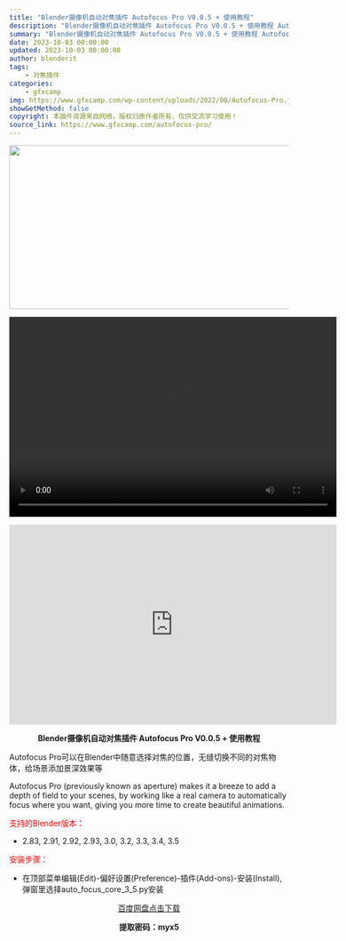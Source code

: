 ```yaml
---
title: "Blender摄像机自动对焦插件 Autofocus Pro V0.0.5 + 使用教程"
description: "Blender摄像机自动对焦插件 Autofocus Pro V0.0.5 + 使用教程 Autofocus Pro可以在Blender中随意选择对焦的位置，无缝切换不同的对焦物体，给场景添加景深效果..."
summary: "Blender摄像机自动对焦插件 Autofocus Pro V0.0.5 + 使用教程 Autofocus Pro可以在Blender中随意选择对焦的位置，无缝切换不同的对焦物体，给场景添加景深效果..."
date: 2023-10-03 00:00:00
updated: 2023-10-03 00:00:00
author: blenderit
tags: 
    - 对焦插件
categories:
    - gfxcamp
img: https://www.gfxcamp.com/wp-content/uploads/2022/08/Autofocus-Pro.jpg
showGetMethod: false
copyright: 本插件资源来自网络，版权归原作者所有，仅供交流学习使用！
source_link: https://www.gfxcamp.com/autofocus-pro/
---
```

<div><p><img decoding="async" class="aligncenter size-full wp-image-105666" src="https://www.gfxcamp.com/wp-content/uploads/2022/08/Autofocus-Pro.jpg" data-src="https://www.gfxcamp.com/wp-content/uploads/2022/08/Autofocus-Pro.jpg" alt="" width="590" height="295" data-srcset="https://www.gfxcamp.com/wp-content/uploads/2022/08/Autofocus-Pro.jpg 590w, https://www.gfxcamp.com/wp-content/uploads/2022/08/Autofocus-Pro-150x75.jpg 150w" data-sizes="(max-width: 590px) 100vw, 590px"><br>
</p><center><div style="width: 590px;" class="wp-video"><!--[if lt IE 9]><script>document.createElement('video');</script><![endif]-->
<video class="wp-video-shortcode" id="video-105665-1" width="590" height="360" preload="true" controls="controls"><source type="video/mp4" src="http://cloud.video.taobao.com/play/u/null/p/1/e/6/t/1/430261237187.mp4?_=1"></source><a href="http://cloud.video.taobao.com/play/u/null/p/1/e/6/t/1/430261237187.mp4">http://cloud.video.taobao.com/play/u/null/p/1/e/6/t/1/430261237187.mp4</a></video></div></center><p style="text-align: center;"><iframe loading="lazy" src="https://player.youku.com/embed/XNjA3NDg3ODk4OA==" width="590" height="360" frameborder="0" allowfullscreen="allowfullscreen" data-mce-fragment="1"></iframe></p><p style="text-align: center;"><strong>Blender摄像机自动对焦插件 Autofocus Pro V0.0.5 + 使用教程</strong></p><p>Autofocus Pro可以在Blender中随意选择对焦的位置，无缝切换不同的对焦物体，给场景添加景深效果等</p><p>Autofocus Pro (previously known as aperture) makes it a breeze to add a depth of field to your scenes, by working like a real camera to automatically focus where you want, giving you more time to create beautiful animations.</p><p><span style="color: #ff0000;">支持的Blender版本：</span></p><ul>
<li>2.83, 2.91, 2.92, 2.93, 3.0, 3.2, 3.3, 3.4, 3.5</li>
</ul><p><span style="color: #ff0000;">安装步骤：</span></p><ul>
<li>在顶部菜单编辑(Edit)-偏好设置(Preference)-插件(Add-ons)-安装(Install),弹窗里选择auto_focus_core_3_5.py安装</li>
</ul><p style="text-align: center;"><a class="maxbutton-3 maxbutton maxbutton-baidu" target="_blank" rel="noopener" href="https://pan.baidu.com/s/1UpvMfL_7dTFNEx8Xk4R1RQ?pwd=myx5"><span class="mb-text">百度网盘点击下载</span></a></p><p style="text-align: center;"><strong>提取密码：myx5</strong></p></div>
